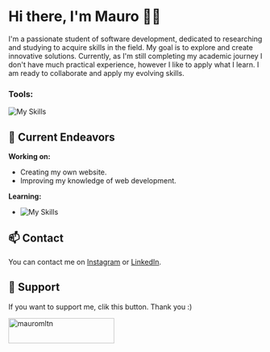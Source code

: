 # Hi there, I'm Mauro 👋🏻

I'm a passionate student of software development, dedicated to researching and studying to acquire skills in the field. My goal is to explore and create innovative solutions. Currently, as I'm still completing my academic journey I don't have much practical experience, however I like to apply what I learn. I am ready to collaborate and apply my evolving skills.

### Tools:
![My Skills](https://skillicons.dev/icons?i=github,git,vscode,codepen,py,html,css&perline=4)

## 🔭 Current Endeavors
**Working on:**
- Creating my own website.
- Improving my knowledge of web development.

**Learning:**
- ![My Skills](https://skillicons.dev/icons?i=swift,js,react,mysql,php)

## 📫 Contact

You can contact me on [Instagram](https://www.instagram.com/mauromontane/) or [LinkedIn](https://www.linkedin.com/in/mauro-montane).

## 🚀 Support
If you want to support me, clik this button. Thank you :)

<span><a href="https://www.buymeacoffee.com/mauromltn"> <img align="left" src="https://cdn.buymeacoffee.com/buttons/v2/default-yellow.png" height="50" width="210" alt="mauromltn" /></a></span><br><br>
